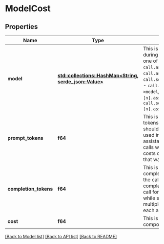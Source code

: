 # ModelCost

## Properties

Name | Type | Description | Notes
------------ | ------------- | ------------- | -------------
**model** | [**std::collections::HashMap<String, serde_json::Value>**](serde_json::Value.md) | This is the model that was used during the call.  This matches one of the following: - `call.assistant.model`, - `call.assistantId->model`, - `call.squad[n].assistant.model`, - `call.squad[n].assistantId->model`, - `call.squadId->[n].assistant.model`, - `call.squadId->[n].assistantId->model`. | 
**prompt_tokens** | **f64** | This is the number of prompt tokens used in the call. These should be total prompt tokens used in the call for single assistant calls, while squad calls will have multiple model costs one for each assistant that was used. | 
**completion_tokens** | **f64** | This is the number of completion tokens generated in the call. These should be total completion tokens used in the call for single assistant calls, while squad calls will have multiple model costs one for each assistant that was used. | 
**cost** | **f64** | This is the cost of the component in USD. | 

[[Back to Model list]](../README.md#documentation-for-models) [[Back to API list]](../README.md#documentation-for-api-endpoints) [[Back to README]](../README.md)


